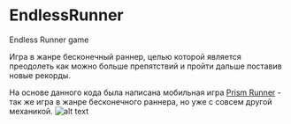 # EndlessRunner
Endless Runner game

Игра в жанре бесконечный раннер, 
целью которой является преодолеть как можно больше препятствий и пройти дальше поставив новые рекорды.

На основе данного кода была написана мобильная игра [Prism Runner](https://play.google.com/store/apps/details?id=songtosoft.prismrunner) - так же игра в жанре бесконечного раннера, но уже с совсем другой механикой. ![alt text](https://lh3.googleusercontent.com/5SXaWEqHzoDtomPxOHGG4B-J6QllUoEgIV2HztvtcR-Nn1sKESlUk3Q0j_y7fl6zxoU=w1280-h913-rw)
